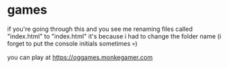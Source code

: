 # games
if you're going through this and you see me renaming files called "index.html" to "index.html" it's because i had to change the folder name (i forget to put the console initials sometimes 💀)

you can play at https://oggames.monkegamer.com
